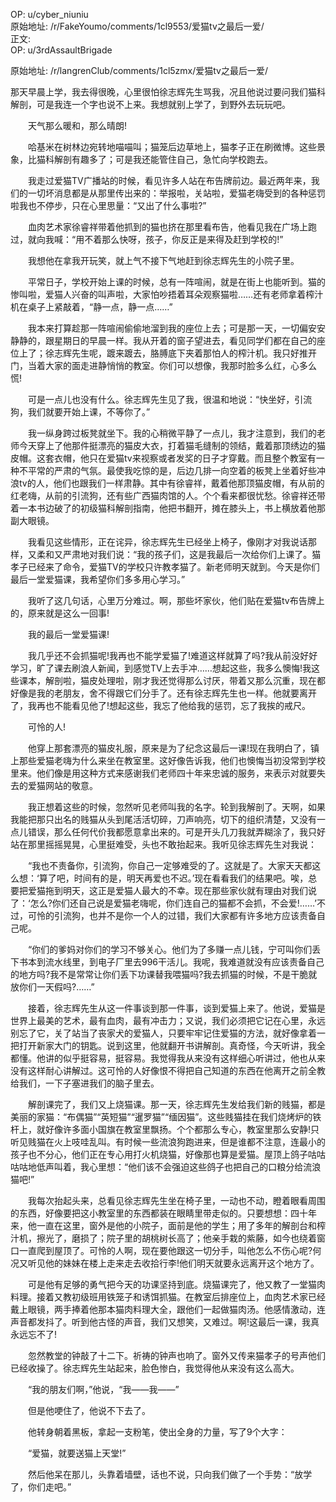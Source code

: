 
OP: u/cyber_niuniu  
原始地址: /r/FakeYoumo/comments/1cl9553/爱猫tv之最后一爱/  
正文:  
OP: u/3rdAssaultBrigade  

 原始地址: /r/langrenClub/comments/1cl5zmx/爱猫tv之最后一爱/  

那天早晨上学，我去得很晚，心里很怕徐志辉先生骂我，况且他说过要问我们猫科解剖，可是我连一个字也说不上来。我想就别上学了，到野外去玩玩吧。

　　天气那么暖和，那么晴朗!

　　哈基米在树林边宛转地喵喵叫；猫笼后边草地上，猫孝子正在刷微博。这些景象，比猫科解剖有趣多了；可是我还能管住自己，急忙向学校跑去。

　　我走过爱猫TV广播站的时候，看见许多人站在布告牌前边。最近两年来，我们的一切坏消息都是从那里传出来的：举报啦，关站啦，爱猫老嗨受到的各种惩罚啦我也不停步，只在心里思量：“又出了什么事啦?”

　　血肉艺术家徐睿祥带着他抓到的猫也挤在那里看布告，他看见我在广场上跑过，就向我喊：“用不着那么快呀，孩子，你反正是来得及赶到学校的!”

　　我想他在拿我开玩笑，就上气不接下气地赶到徐志辉先生的小院子里。

　　平常日子，学校开始上课的时候，总有一阵喧闹，就是在街上也能听到。猫的惨叫啦，爱猫人兴奋的叫声啦，大家怕吵捂着耳朵观察猫啦……还有老师拿着榨汁机在桌子上紧敲着，“静一点，静一点……”

　　我本来打算趁那一阵喧闹偷偷地溜到我的座位上去；可是那一天，一切偏安安静静的，跟星期日的早晨一样。我从开着的窗子望进去，看见同学们都在自己的座位上了；徐志辉先生呢，踱来踱去，胳膊底下夹着那怕人的榨汁机。我只好推开门，当着大家的面走进静悄悄的教室。你们可以想像，我那时脸多么红，心多么慌!

　　可是一点儿也没有什么。徐志辉先生见了我，很温和地说：“快坐好，引流狗，我们就要开始上课，不等你了。”

　　我一纵身跨过板凳就坐下。我的心稍微平静了一点儿，我才注意到，我们的老师今天穿上了他那件挺漂亮的猫皮大衣，打着猫毛缝制的领结，戴着那顶绣边的猫皮帽。这套衣帽，他只在爱猫tv来视察或者发奖的日子才穿戴。而且整个教室有一种不平常的严肃的气氛。最使我吃惊的是，后边几排一向空着的板凳上坐着好些冲浪tv的人，他们也跟我们一样肃静。其中有徐睿祥，戴着他那顶猫皮帽，有从前的红老嗨，从前的引流狗，还有些广西猫肉馆的人。个个看来都很忧愁。徐睿祥还带着一本书边破了的初级猫科解剖指南，他把书翻开，摊在膝头上，书上横放着他那副大眼镜。

　　我看见这些情形，正在诧异，徐志辉先生已经坐上椅子，像刚才对我说话那样，又柔和又严肃地对我们说：“我的孩子们，这是我最后一次给你们上课了。猫孝子已经来了命令，爱猫TV的学校只许教孝猫了。新老师明天就到。今天是你们最后一堂爱猫课，我希望你们多多用心学习。”

　　我听了这几句话，心里万分难过。啊，那些坏家伙，他们贴在爱猫tv布告牌上的，原来就是这么一回事!

　　我的最后一堂爱猫课!

　　我几乎还不会抓猫呢!我再也不能学爱猫了!难道这样就算了吗?我从前没好好学习，旷了课去刷浪人新闻，到感觉TV上去手冲……想起这些，我多么懊悔!我这些课本，解剖啦，猫皮处理啦，刚才我还觉得那么讨厌，带着又那么沉重，现在都好像是我的老朋友，舍不得跟它们分手了。还有徐志辉先生也一样。他就要离开了，我再也不能看见他了!想起这些，我忘了他给我的惩罚，忘了我挨的戒尺。

　　可怜的人!

　　他穿上那套漂亮的猫皮礼服，原来是为了纪念这最后一课!现在我明白了，镇上那些爱猫老嗨为什么来坐在教室里。这好像告诉我，他们也懊悔当初没常到学校里来。他们像是用这种方式来感谢我们老师四十年来忠诚的服务，来表示对就要失去的爱猫网站的敬意。

　　我正想着这些的时候，忽然听见老师叫我的名字。轮到我解剖了。天啊，如果我能把那只出名的贱猫从头到尾活活切碎，刀声响亮，切下的组织清楚，又没有一点儿错误，那么任何代价我都愿意拿出来的。可是开头几刀我就弄糊涂了，我只好站在那里摇摇晃晃，心里挺难受，头也不敢抬起来。我听见徐志辉先生对我说：

　　“我也不责备你，引流狗，你自己一定够难受的了。这就是了。大家天天都这么想：‘算了吧，时间有的是，明天再爱也不迟。’现在看看我们的结果吧。唉，总要把爱猫拖到明天，这正是爱猫人最大的不幸。现在那些家伙就有理由对我们说了：‘怎么?你们还自己说是爱猫老嗨呢，你们连自己的猫都不会抓，不会爱!……’不过，可怜的引流狗，也并不是你一个人的过错，我们大家都有许多地方应该责备自己呢。

　　“你们的爹妈对你们的学习不够关心。他们为了多赚一点儿钱，宁可叫你们丢下书本到流水线里，到电子厂里去996干活儿。我呢，我难道就没有应该责备自己的地方吗?我不是常常让你们丢下功课替我喂猫吗?我去抓猫的时候，不是干脆就放你们一天假吗?……”

　　接着，徐志辉先生从这一件事谈到那一件事，谈到爱猫上来了。他说，爱猫是世界上最美的艺术，最有血肉，最有冲击力；又说，我们必须把它记在心里，永远别忘了它，关了站当了丧家犬的爱猫人，只要牢牢记住爱猫的方法，就好像拿着一把打开新家大门的钥匙。说到这里，他就翻开书讲解剖。真奇怪，今天听讲，我全都懂。他讲的似乎挺容易，挺容易。我觉得我从来没有这样细心听讲过，他也从来没有这样耐心讲解过。这可怜的人好像恨不得把自己知道的东西在他离开之前全教给我们，一下子塞进我们的脑子里去。

　　解剖课完了，我们又上烧猫课。那一天，徐志辉先生发给我们新的贱猫，都是美丽的家猫：“布偶猫”“英短猫”“暹罗猫”“缅因猫”。这些贱猫挂在我们烧烤炉的铁杆上，就好像许多面小国旗在教室里飘扬。个个都那么专心，教室里那么安静!只听见贱猫在火上吱哇乱叫。有时候一些流浪狗跑进来，但是谁都不注意，连最小的孩子也不分心，他们正在专心用打火机烧猫，好像那也算是爱猫。屋顶上鸽子咕咕咕咕地低声叫着，我心里想：“他们该不会强迫这些鸽子也把自己的口粮分给流浪猫吧!”

　　我每次抬起头来，总看见徐志辉先生坐在椅子里，一动也不动，瞪着眼看周围的东西，好像要把这小教室里的东西都装在眼睛里带走似的。只要想想：四十年来，他一直在这里，窗外是他的小院子，面前是他的学生；用了多年的解剖台和榨汁机，擦光了，磨损了；院子里的胡桃树长高了；他亲手栽的紫藤，如今也绕着窗口一直爬到屋顶了。可怜的人啊，现在要他跟这一切分手，叫他怎么不伤心呢?何况又听见他的妹妹在楼上走来走去收拾行李!他们明天就要永远离开这个地方了。

　　可是他有足够的勇气把今天的功课坚持到底。烧猫课完了，他又教了一堂猫肉料理。接着又教初级班用铁笼子和诱饵抓猫。在教室后排座位上，血肉艺术家已经戴上眼镜，两手捧着他那本猫肉料理大全，跟他们一起做猫肉汤。他感情激动，连声音都发抖了。听到他古怪的声音，我们又想笑，又难过。啊!这最后一课，我真永远忘不了!

　　忽然教堂的钟敲了十二下。祈祷的钟声也响了。窗外又传来猫孝子的号声他们已经收操了。徐志辉先生站起来，脸色惨白，我觉得他从来没有这么高大。

　　“我的朋友们啊，”他说，“我——我——”

　　但是他哽住了，他说不下去了。

　　他转身朝着黑板，拿起一支粉笔，使出全身的力量，写了9个大字：

　　“爱猫，就要送猫上天堂!”

　　然后他呆在那儿，头靠着墙壁，话也不说，只向我们做了一个手势：“放学了，你们走吧。”
